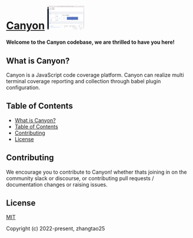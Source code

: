 # [Canyon](https://github.com/canyon-project/canyon) <img src="https://github.com/canyon-project/canyon/blob/main/screenshots/screenshot_build_success.png" style="max-width:100px;" />
**Welcome to the Canyon codebase, we are thrilled to have you here!**

## What is Canyon?
Canyon is a JavaScript code coverage platform.
Canyon can realize multi terminal coverage reporting and collection through babel plugin configuration.

## Table of Contents

- [What is Canyon?](#what-is-canyon)
- [Table of Contents](#table-of-contents)
- [Contributing](#Contributing)
- [License](#License)

## Contributing

We encourage you to contribute to Canyon! whether thats joining in on the community slack or discourse, or contributing pull requests / documentation changes or raising issues.

## License

[MIT](https://opensource.org/licenses/MIT)

Copyright (c) 2022-present, zhangtao25

